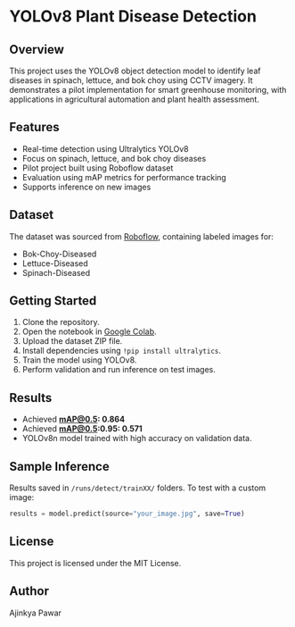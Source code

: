 # YOLOv8 Plant Disease Detection

## Overview
This project uses the YOLOv8 object detection model to identify leaf diseases in spinach, lettuce, and bok choy using CCTV imagery. It demonstrates a pilot implementation for smart greenhouse monitoring, with applications in agricultural automation and plant health assessment.

## Features
- Real-time detection using Ultralytics YOLOv8
- Focus on spinach, lettuce, and bok choy diseases
- Pilot project built using Roboflow dataset
- Evaluation using mAP metrics for performance tracking
- Supports inference on new images

## Dataset
The dataset was sourced from [Roboflow](https://universe.roboflow.com/hydromac/bok-choy-lettuce-spinach-diseased), containing labeled images for:
- Bok-Choy-Diseased
- Lettuce-Diseased
- Spinach-Diseased

## Getting Started

1. Clone the repository.
2. Open the notebook in [Google Colab](https://colab.research.google.com/).
3. Upload the dataset ZIP file.
4. Install dependencies using `!pip install ultralytics`.
5. Train the model using YOLOv8.
6. Perform validation and run inference on test images.

## Results
- Achieved **mAP@0.5: 0.864**
- Achieved **mAP@0.5:0.95: 0.571**
- YOLOv8n model trained with high accuracy on validation data.

## Sample Inference
Results saved in `/runs/detect/trainXX/` folders.
To test with a custom image:
```python
results = model.predict(source="your_image.jpg", save=True)
```

## License
This project is licensed under the MIT License.

## Author
Ajinkya Pawar
